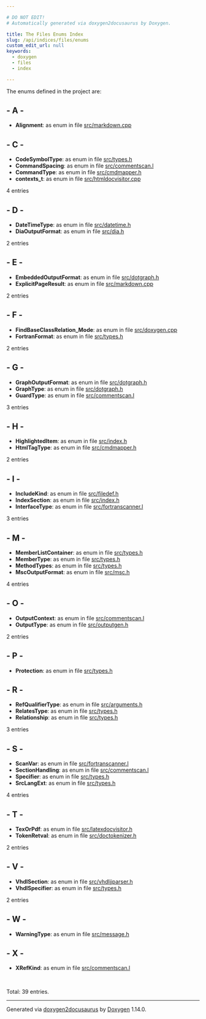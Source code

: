 ```yaml
---

# DO NOT EDIT!
# Automatically generated via doxygen2docusaurus by Doxygen.

title: The Files Enums Index
slug: /api/indices/files/enums
custom_edit_url: null
keywords:
  - doxygen
  - files
  - index

---
```


<div class="doxyPage">

<p>The enums defined in the project are:</p>

## - A -

<ul>
<li><b>Alignment</b>: as enum in file <a href="/web-doxygen/docs/api/files/src/markdown-cpp/#acdfaca60ec19c0265bac2692d7982726">src/markdown.cpp</a></li>
</ul>

## - C -

<ul>
<li><b>CodeSymbolType</b>: as enum in file <a href="/web-doxygen/docs/api/files/src/types-h/#a55cbcb91fc25e3a2e785b8a30309843c">src/types.h</a></li>
<li><b>CommandSpacing</b>: as enum in file <a href="/web-doxygen/docs/api/files/src/commentscan-l/#abef2fa9b94f622b395476cf09af989c4">src/commentscan.l</a></li>
<li><b>CommandType</b>: as enum in file <a href="/web-doxygen/docs/api/files/src/cmdmapper-h/#a21e038f5b8958e203d28bc4f18472352">src/cmdmapper.h</a></li>
<li><b>contexts_t</b>: as enum in file <a href="/web-doxygen/docs/api/files/src/htmldocvisitor-cpp/#a4e6b0f73c140aef7a763d17e638acffa">src/htmldocvisitor.cpp</a></li>
</ul>
<p>4 entries</p>

## - D -

<ul>
<li><b>DateTimeType</b>: as enum in file <a href="/web-doxygen/docs/api/files/src/datetime-h/#a20573bf423b169aa9100035b297c28fe">src/datetime.h</a></li>
<li><b>DiaOutputFormat</b>: as enum in file <a href="/web-doxygen/docs/api/files/src/dia-h/#abc13e8949e66677e61029ee294434c35">src/dia.h</a></li>
</ul>
<p>2 entries</p>

## - E -

<ul>
<li><b>EmbeddedOutputFormat</b>: as enum in file <a href="/web-doxygen/docs/api/files/src/dotgraph-h/#a8680135da08a5ef57cebe20060912dcc">src/dotgraph.h</a></li>
<li><b>ExplicitPageResult</b>: as enum in file <a href="/web-doxygen/docs/api/files/src/markdown-cpp/#a32bd5ad1ca53505df49807d933ab3611">src/markdown.cpp</a></li>
</ul>
<p>2 entries</p>

## - F -

<ul>
<li><b>FindBaseClassRelation_Mode</b>: as enum in file <a href="/web-doxygen/docs/api/files/src/doxygen-cpp/#a20dd0d19305a4da127968489dc0cc282">src/doxygen.cpp</a></li>
<li><b>FortranFormat</b>: as enum in file <a href="/web-doxygen/docs/api/files/src/types-h/#ad3f2a8c13ceee9c0aaeabf930dd88266">src/types.h</a></li>
</ul>
<p>2 entries</p>

## - G -

<ul>
<li><b>GraphOutputFormat</b>: as enum in file <a href="/web-doxygen/docs/api/files/src/dotgraph-h/#ac60ef98d62b78366a17c9f1bda96523f">src/dotgraph.h</a></li>
<li><b>GraphType</b>: as enum in file <a href="/web-doxygen/docs/api/files/src/dotgraph-h/#a0c7c85309652245e03563b127f451f72">src/dotgraph.h</a></li>
<li><b>GuardType</b>: as enum in file <a href="/web-doxygen/docs/api/files/src/commentscan-l/#a83faa6554b2d8d0f095551b84f726c7f">src/commentscan.l</a></li>
</ul>
<p>3 entries</p>

## - H -

<ul>
<li><b>HighlightedItem</b>: as enum in file <a href="/web-doxygen/docs/api/files/src/index-h/#a6643b7765422a7eb577f0b2ed8fb2e09">src/index.h</a></li>
<li><b>HtmlTagType</b>: as enum in file <a href="/web-doxygen/docs/api/files/src/cmdmapper-h/#a91be16b8342aa3130a4374d78cf42273">src/cmdmapper.h</a></li>
</ul>
<p>2 entries</p>

## - I -

<ul>
<li><b>IncludeKind</b>: as enum in file <a href="/web-doxygen/docs/api/files/src/filedef-h/#a52a98ac8d3b93b98e9371611d4b9dcb8">src/filedef.h</a></li>
<li><b>IndexSection</b>: as enum in file <a href="/web-doxygen/docs/api/files/src/index-h/#ac9172d3ad8c8d0ffee55a44e76d507f7">src/index.h</a></li>
<li><b>InterfaceType</b>: as enum in file <a href="/web-doxygen/docs/api/files/src/fortranscanner-l/#af1ef2c97e255bd7f21d3b7614b283d9d">src/fortranscanner.l</a></li>
</ul>
<p>3 entries</p>

## - M -

<ul>
<li><b>MemberListContainer</b>: as enum in file <a href="/web-doxygen/docs/api/files/src/types-h/#a6dc2e6c0ceaaa530cb9859af8d37449d">src/types.h</a></li>
<li><b>MemberType</b>: as enum in file <a href="/web-doxygen/docs/api/files/src/types-h/#a63e3de542c5d38de617ab78c8c8f5a41">src/types.h</a></li>
<li><b>MethodTypes</b>: as enum in file <a href="/web-doxygen/docs/api/files/src/types-h/#a0872178db42722c310fe6117189ed441">src/types.h</a></li>
<li><b>MscOutputFormat</b>: as enum in file <a href="/web-doxygen/docs/api/files/src/msc-h/#a6cf71dda84c5602c6239cca31028f656">src/msc.h</a></li>
</ul>
<p>4 entries</p>

## - O -

<ul>
<li><b>OutputContext</b>: as enum in file <a href="/web-doxygen/docs/api/files/src/commentscan-l/#acc0f0d2f60038c5acff5f6480bc80e45">src/commentscan.l</a></li>
<li><b>OutputType</b>: as enum in file <a href="/web-doxygen/docs/api/files/src/outputgen-h/#a4e0517338e6c4a31a2addafc06d4f3a3">src/outputgen.h</a></li>
</ul>
<p>2 entries</p>

## - P -

<ul>
<li><b>Protection</b>: as enum in file <a href="/web-doxygen/docs/api/files/src/types-h/#a90e352184df58cd09455fe9996cd4ded">src/types.h</a></li>
</ul>

## - R -

<ul>
<li><b>RefQualifierType</b>: as enum in file <a href="/web-doxygen/docs/api/files/src/arguments-h/#a4f78d801ad01da94c75f928280228884">src/arguments.h</a></li>
<li><b>RelatesType</b>: as enum in file <a href="/web-doxygen/docs/api/files/src/types-h/#aa370e9ca1d3ff266cab92689bcc37d9e">src/types.h</a></li>
<li><b>Relationship</b>: as enum in file <a href="/web-doxygen/docs/api/files/src/types-h/#a9d625fe894d9313ec78df1d78553f32e">src/types.h</a></li>
</ul>
<p>3 entries</p>

## - S -

<ul>
<li><b>ScanVar</b>: as enum in file <a href="/web-doxygen/docs/api/files/src/fortranscanner-l/#a238692c76adb8cefb158cf28754f52d6">src/fortranscanner.l</a></li>
<li><b>SectionHandling</b>: as enum in file <a href="/web-doxygen/docs/api/files/src/commentscan-l/#a205d66eb47b7b683a5fe48bc30cb0119">src/commentscan.l</a></li>
<li><b>Specifier</b>: as enum in file <a href="/web-doxygen/docs/api/files/src/types-h/#ab16236bdd10ddf4d73a9847350f0017e">src/types.h</a></li>
<li><b>SrcLangExt</b>: as enum in file <a href="/web-doxygen/docs/api/files/src/types-h/#a9974623ce72fc23df5d64426b9178bf2">src/types.h</a></li>
</ul>
<p>4 entries</p>

## - T -

<ul>
<li><b>TexOrPdf</b>: as enum in file <a href="/web-doxygen/docs/api/files/src/latexdocvisitor-h/#ac63cb3ba9a18f02ff6bde1a72b79b492">src/latexdocvisitor.h</a></li>
<li><b>TokenRetval</b>: as enum in file <a href="/web-doxygen/docs/api/files/src/doctokenizer-h/#ac5068e014aa0089764ab0968a14d15c4">src/doctokenizer.h</a></li>
</ul>
<p>2 entries</p>

## - V -

<ul>
<li><b>VhdlSection</b>: as enum in file <a href="/web-doxygen/docs/api/files/src/vhdljjparser-h/#a02fbf486f00c210089e02f7153a7e55b">src/vhdljjparser.h</a></li>
<li><b>VhdlSpecifier</b>: as enum in file <a href="/web-doxygen/docs/api/files/src/types-h/#abfcc3de81e21aaab7b108c10eec8cc91">src/types.h</a></li>
</ul>
<p>2 entries</p>

## - W -

<ul>
<li><b>WarningType</b>: as enum in file <a href="/web-doxygen/docs/api/files/src/message-h/#aa278aa207bdeddc8432b560d1e1312ae">src/message.h</a></li>
</ul>

## - X -

<ul>
<li><b>XRefKind</b>: as enum in file <a href="/web-doxygen/docs/api/files/src/commentscan-l/#a30f370adb2525f6629a44ad8fb972186">src/commentscan.l</a></li>
</ul>
<br/>
<p>Total: 39 entries.</p>

<hr/>

<p class="doxyGeneratedBy">Generated via <a href="https://github.com/xpack/doxygen2docusaurus">doxygen2docusaurus</a> by <a href="https://www.doxygen.nl">Doxygen</a> 1.14.0.</p>

</div>
